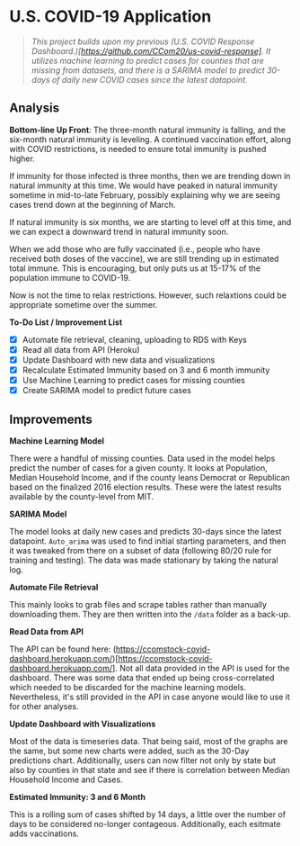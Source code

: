 # U.S. COVID-19 Application

> *This project builds upon my previous (U.S. COVID Response Dashboard.)[https://github.com/CCom20/us-covid-response]. It utilizes machine learning to predict cases for counties that are missing from datasets, and there is a SARIMA model to predict 30-days of daily new COVID cases since the latest datapoint.*

## Analysis

**Bottom-line Up Front**: The three-month natural immunity is falling, and the six-month natural immunity is leveling. A continued vaccination effort, along with COVID restrictions, is needed to ensure total immunity is pushed higher. 

If immunity for those infected is three months, then we are trending down in natural immunity at this time. We would have peaked in natural immunity sometime in mid-to-late February, possibly explaining why we are seeing cases trend down at the beginning of March.

If natural immunity is six months, we are starting to level off at this time, and we can expect a downward trend in natural immunity soon.

When we add those who are fully vaccinated (i.e., people who have received both doses of the vaccine), we are still trending up in estimated total immune. This is encouraging, but only puts us at 15-17% of the population immune to COVID-19. 

Now is not the time to relax restrictions. However, such relaxtions could be appropriate sometime over the summer. 

**To-Do List / Improvement List**
- [x] Automate file retrieval, cleaning, uploading to RDS with Keys
- [x] Read all data from API (Heroku)
- [x] Update Dashboard with new data and visualizations
- [x] Recalculate Estimated Immunity based on 3 and 6 month immunity
- [x] Use Machine Learning to predict cases for missing counties
- [x] Create SARIMA model to predict future cases

## Improvements

**Machine Learning Model**

There were a handful of missing counties. Data used in the model helps predict the number of cases for a given county. It looks at Population, Median Household Income, and if the county leans Democrat or Republican based on the finalized 2016 election results. These were the latest results available by the county-level from MIT.

**SARIMA Model**

The model looks at daily new cases and predicts 30-days since the latest datapoint. `Auto_arima` was used to find initial starting parameters, and then it was tweaked from there on a subset of data (following 80/20 rule for training and testing). The data was made stationary by taking the natural log. 

**Automate File Retrieval**

This mainly looks to grab files and scrape tables rather than manually downloading them. They are then written into the `/data` folder as a back-up. 

**Read Data from API**

The API can be found here: (https://ccomstock-covid-dashboard.herokuapp.com/)[https://ccomstock-covid-dashboard.herokuapp.com/]. Not all data provided in the API is used for the dashboard. There was some data that ended up being cross-correlated which needed to be discarded for the machine learning models. Nevertheless, it's still provided in the API in case anyone would like to use it for other analyses.

**Update Dashboard with Visualizations**

Most of the data is timeseries data. That being said, most of the graphs are the same, but some new charts were added, such as the 30-Day predictions chart. Additionally, users can now filter not only by state but also by counties in that state and see if there is correlation between Median Household Income and Cases.

**Estimated Immunity: 3 and 6 Month**

This is a rolling sum of cases shifted by 14 days, a little over the number of days to be considered no-longer contageous. Additionally, each esitmate adds vaccinations. 